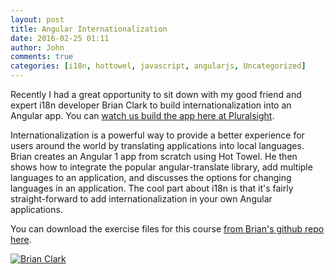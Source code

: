 ```yaml
---
layout: post
title: Angular Internationalization
date: 2016-02-25 01:11
author: John
comments: true
categories: [i18n, hottowel, javascript, angularjs, Uncategorized]
---
```

Recently I had a great opportunity to sit down with my good friend and expert i18n developer Brian Clark to build internationalization into an Angular app. You can [watch us build the app here at Pluralsight](https://jpapa.me/pbpi18nclark).

Internationalization is a powerful way to provide a better experience for users around the world by translating applications into local languages. Brian creates an Angular 1 app from scratch using Hot Towel. He then shows how to integrate the popular angular-translate library, add multiple languages to an application, and discusses the options for changing languages in an application. The cool part about i18n is that it's fairly straight-forward to add internationalization in your own Angular applications.

You can download the exercise files for this course [from Brian's github repo here](https://github.com/clarkio/angular-i18n).

[![Brian Clark](https://s3-us-west-2.amazonaws.com/johnpapa-blog-images/pbp-angular-i18n.png)](http://jpapa.me/pbpi18nclark)
